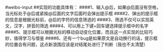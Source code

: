 #weibo-input
##实现的功能具体有：
####1、输入@后，如果@后面没有空格，当光标处于@后或紧挨@后面的文字后面时会弹出提示框
####2、弹出的提示框的信息是根据光标前，@后的字符的信息筛选的
####3、筛选不仅可以实现英文，汉字，拼音的筛选
####4、可以用上下键+回车键选择提示框中的名字
####5、提示框可以根据光标的移动自动变化位置，而且这一点实现的比较巧妙，值得学习与借鉴
####6、还有一个bug是如果原文是自动换行的话，提示框的位置会有问题，这点新浪围应该是对结尾处进行了判断（我也不太清楚）